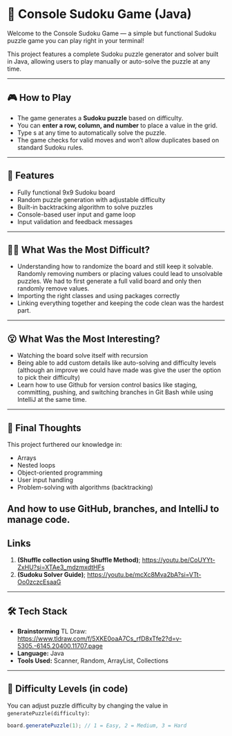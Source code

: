 # 🧩 Console Sudoku Game (Java)

Welcome to the Console Sudoku Game — a simple but functional Sudoku puzzle game you can play right in your terminal!

This project features a complete Sudoku puzzle generator and solver built in Java, allowing users to play manually or auto-solve the puzzle at any time.

---

## 🎮 How to Play

- The game generates a **Sudoku puzzle** based on difficulty.
- You can **enter a row, column, and number** to place a value in the grid.
- Type s at any time to automatically solve the puzzle.
- The game checks for valid moves and won’t allow duplicates based on standard Sudoku rules.

---

## 📌 Features

-  Fully functional 9x9 Sudoku board
-  Random puzzle generation with adjustable difficulty
-  Built-in backtracking algorithm to solve puzzles
-  Console-based user input and game loop
-  Input validation and feedback messages

---
## 😵‍💫 What Was the Most Difficult?

- Understanding how to randomize the board and still keep it solvable. Randomly removing numbers or placing values could lead to unsolvable puzzles. We had to first generate a full valid board and only then randomly remove values.
- Importing the right classes and using packages correctly  
- Linking everything together and keeping the code clean was the hardest part.
  
---
## 😮 What Was the Most Interesting?

- Watching the board solve itself with recursion
- Being able to add custom details like auto-solving and difficulty levels (although an improve we could have made was give the user the option to pick their difficulty)
- Learn how to use Github for version control basics like staging, committing, pushing, and switching branches in Git Bash while using IntelliJ at the same time. 

---
## 🧠 Final Thoughts

This project furthered our knowledge in:
- Arrays
- Nested loops
- Object-oriented programming
- User input handling
- Problem-solving with algorithms (backtracking)

And how to use GitHub, branches, and IntelliJ to manage code.
---
## Links
1. **(Shuffle collection using Shuffle Method)**; https://youtu.be/CoUYYt-ZxHU?si=XTAe3_mdzmxdtHFs
2. **(Sudoku Solver Guide)**; https://youtu.be/mcXc8Mva2bA?si=VTt-Oo0zczcEsaaG
---
## 🛠 Tech Stack
- **Brainstorming** TL Draw: https://www.tldraw.com/f/5XKE0oaA7Cs_rfD8xTfe2?d=v-5305.-6145.20400.11707.page
- **Language:** Java  
- **Tools Used:** Scanner, Random, ArrayList, Collections

---

## 🧪 Difficulty Levels (in code)

You can adjust puzzle difficulty by changing the value in `generatePuzzle(difficulty)`:
```java
board.generatePuzzle(1); // 1 = Easy, 2 = Medium, 3 = Hard
